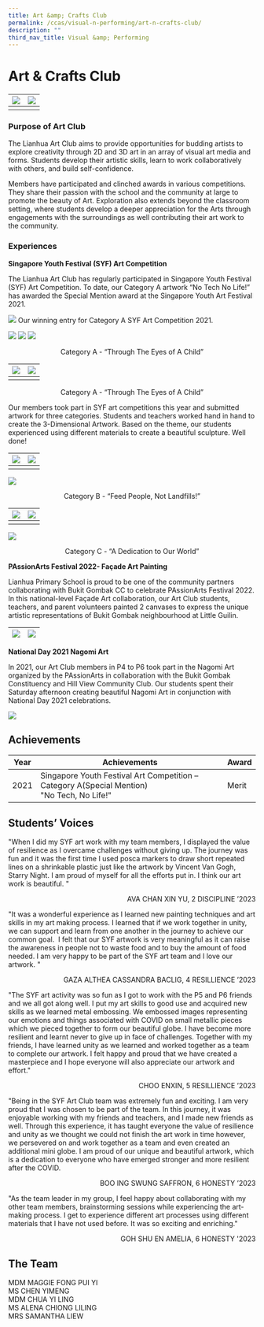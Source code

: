 ```yaml
---
title: Art &amp; Crafts Club
permalink: /ccas/visual-n-performing/art-n-crafts-club/
description: ""
third_nav_title: Visual &amp; Performing
---
```

# **Art &amp; Crafts Club**

| ![](/images/CCAs/Art%20&amp;%20Crafts%20Club/photo1.jpg) | ![](/images/CCAs/Art%20&amp;%20Crafts%20Club/photo2.jpg) | 
| -------- | -------- | 
|   |   |

### Purpose of Art Club

The Lianhua Art Club aims to provide opportunities for budding artists to explore creativity through 2D and 3D art in an array of visual art media and forms. Students develop their artistic skills, learn to work collaboratively with others, and build self-confidence.&nbsp;

Members have participated and clinched awards in various competitions. They share their passion with the school and the community at large to promote the beauty of Art. Exploration also extends beyond the classroom setting, where students develop a deeper appreciation for the Arts through engagements with the surroundings as well contributing their art work to the community.


### Experiences

**Singapore Youth Festival (SYF) Art Competition**

The Lianhua Art Club has regularly participated in Singapore Youth Festival (SYF) Art Competition. To date, our Category A artwork “No Tech No Life!” has awarded the Special Mention award at the Singapore Youth Art Festival 2021.

![](/images/CCAs/Art%20&amp;%20Crafts%20Club/SYF%202021_4.jpg)
Our winning entry for Category A SYF Art Competition 2021.


![](/images/CCAs/Art%20&amp;%20Crafts%20Club/photo3.jpg)
![](/images/CCAs/Art%20&amp;%20Crafts%20Club/photo5.jpg) 
![](/images/CCAs/Art%20&amp;%20Crafts%20Club/photo4.jpg) 
<center>Category A - “Through The Eyes of A Child”</center>

| ![](/images/CCAs/Art%20&amp;%20Crafts%20Club/photo5.jpg) |![](/images/CCAs/Art%20&amp;%20Crafts%20Club/photo4.jpg) | 
| -------- | -------- | 
|   |   |
<center>Category A - “Through The Eyes of A Child”</center>

Our members took part in SYF art competitions this year and submitted artwork for three categories. Students and teachers worked hand in hand to create the 3-Dimensional Artwork. Based on the theme, our students experienced using different materials to create a beautiful sculpture. Well done!

| ![](/images/CCAs/Art%20&amp;%20Crafts%20Club/photo7.jpg) | ![](/images/CCAs/Art%20&amp;%20Crafts%20Club/photo6.jpg) | 
| -------- | -------- | 
|   |   |

![](/images/CCAs/Art%20&amp;%20Crafts%20Club/photo8.jpg)

<center>Category B - “Feed People, Not Landfills!”</center>


| ![](/images/CCAs/Art%20&amp;%20Crafts%20Club/photo9.jpg) | ![](/images/CCAs/Art%20&amp;%20Crafts%20Club/photo11.jpg) | 
| -------- | -------- | 
|   |   |

![](/images/CCAs/Art%20&amp;%20Crafts%20Club/photo10.jpg)

<center>Category C - “A Dedication to Our World”</center>


**PAssionArts Festival 2022- Façade Art Painting**

Lianhua Primary School is proud to be one of the community partners collaborating with Bukit Gombak CC to celebrate PAssionArts Festival 2022. In this national-level Façade Art collaboration, our Art Club students, teachers, and parent volunteers painted 2 canvases to express the unique artistic representations of Bukit Gombak neighbourhood at Little Guilin.

| ![](/images/CCAs/Art%20&amp;%20Crafts%20Club/photo12.JPG) | ![](/images/CCAs/Art%20&amp;%20Crafts%20Club/photo13.JPG) | 
| -------- | -------- | 


**National Day 2021 Nagomi Art**

In 2021, our Art Club members in P4 to P6 took part in the Nagomi Art organized by the PAssionArts in collaboration with the Bukit Gombak Constituency and Hill View Community Club. Our students spent their Saturday afternoon creating beautiful Nagomi Art in conjunction with National Day 2021 celebrations.

![](/images/CCAs/Art%20&amp;%20Crafts%20Club/NDP%202021%20Nagomi%20Art.png)



## **Achievements**

| Year | Achievements                                                                                  | Award |
|------|-------------------------------|-------|
| 2021 | Singapore Youth Festival Art Competition – Category A(Special Mention)<br>"No Tech, No Life!" | Merit |


## **Students’ Voices**

"When I did my SYF art work with my team members, I displayed the value of resilience as I overcame challenges without giving up. The journey was fun and it was the first time I used posca markers to draw short repeated lines on a shrinkable plastic just like the artwork by Vincent Van Gogh, Starry Night. I am proud of myself for all the efforts put in. I think our art work is beautiful. "

  <p style="text-align: right"> AVA CHAN XIN YU, 2 DISCIPLINE ’2023<br></p>

"It was a wonderful experience as I learned new painting techniques and art skills in my art making process. I learned that if we work together in unity, we can support and learn from one another in the journey to achieve our common goal.&nbsp; I felt that our SYF artwork is very meaningful as it can raise the awareness in people not to waste food and to buy the amount of food needed. I am very happy to be part of the SYF art team and I love our artwork. "

  <p style="text-align: right"> GAZA ALTHEA CASSANDRA BACLIG, 4 RESILLIENCE ’2023<br></p>

"The SYF art activity was so fun as I got to work with the P5 and P6 friends and we all got along well. I put my art skills to good use and acquired new skills as we learned metal embossing. We embossed images representing our emotions and things associated with COVID on small metallic pieces which we pieced together to form our beautiful globe. I have become more resilient and learnt never to give up in face of challenges. Together with my friends, I have learned unity as we learned and worked together as a team to complete our artwork. I felt happy and proud that we have created a masterpiece and I hope everyone will also appreciate our artwork and effort."

  <p style="text-align: right"> CHOO ENXIN, 5 RESILLIENCE ’2023<br></p>

"Being in the SYF Art Club team was extremely fun and exciting. I am very proud that I was chosen to be part of the team. In this journey, it was enjoyable working with my friends and teachers, and I made new friends as well. Through this experience, it has taught everyone the value of resilience and unity as we thought we could not finish the art work in time however, we persevered on and work together as a team and even created an additional mini globe. I am proud of our unique and beautiful artwork, which is a dedication to everyone who have emerged stronger and more resilient after the COVID.&nbsp;&nbsp;

  <p style="text-align: right"> BOO ING SWUNG SAFFRON, 6 HONESTY ’2023<br></p>
"As the team leader in my group, I feel happy about collaborating with my other team members, brainstorming sessions while experiencing the art-making process. I get to experience different art processes using different materials that I have not used before. It was so exciting and enriching."

  <p style="text-align: right"> GOH SHU EN AMELIA, 6 HONESTY '2023<br></p>



## **The Team**

MDM MAGGIE FONG PUI YI<br>
MS CHEN YIMENG<br>
MDM CHUA YI LING<br>
MS ALENA CHIONG LILING<br>
MRS SAMANTHA LIEW